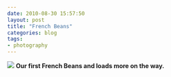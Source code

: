 ```yaml
---
date: 2010-08-30 15:57:50
layout: post
title: "French Beans"
categories: blog 
tags:
- photography
---
```


![](/images/2010/img_0125.jpg)
**Our first French Beans and loads more on the way.**
